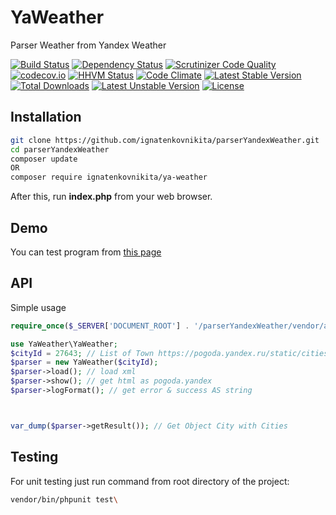 # YaWeather
Parser Weather from Yandex Weather

[![Build Status](https://travis-ci.org/ignatenkovnikita/parserYandexWeather.svg?branch=master)](https://travis-ci.org/ignatenkovnikita/parserYandexWeather)
[![Dependency Status](https://www.versioneye.com/user/projects/56729494107997003e0005ec/badge.svg?style=flat)](https://www.versioneye.com/user/projects/56729494107997003e0005ec)
[![Scrutinizer Code Quality](https://scrutinizer-ci.com/g/ignatenkovnikita/parserYandexWeather/badges/quality-score.png?b=master)](https://scrutinizer-ci.com/g/ignatenkovnikita/parserYandexWeather/?branch=master)
[![codecov.io](https://codecov.io/github/ignatenkovnikita/parserYandexWeather/coverage.svg?branch=master)](https://codecov.io/github/ignatenkovnikita/parserYandexWeather?branch=master)
[![HHVM Status](http://hhvm.h4cc.de/badge/ignatenkovnikita/ya-weather.svg)](http://hhvm.h4cc.de/package/ignatenkovnikita/ya-weather)
[![Code Climate](https://codeclimate.com/github/ignatenkovnikita/parserYandexWeather/badges/gpa.svg)](https://codeclimate.com/github/ignatenkovnikita/parserYandexWeather)
[![Latest Stable Version](https://poser.pugx.org/ignatenkovnikita/ya-weather/v/stable)](https://packagist.org/packages/ignatenkovnikita/ya-weather)
[![Total Downloads](https://poser.pugx.org/ignatenkovnikita/ya-weather/downloads)](https://packagist.org/packages/ignatenkovnikita/ya-weather)
[![Latest Unstable Version](https://poser.pugx.org/ignatenkovnikita/ya-weather/v/unstable)](https://packagist.org/packages/ignatenkovnikita/ya-weather)
[![License](https://poser.pugx.org/ignatenkovnikita/ya-weather/license)](https://packagist.org/packages/ignatenkovnikita/ya-weather)
## Installation
```sh
git clone https://github.com/ignatenkovnikita/parserYandexWeather.git
cd parserYandexWeather
composer update
OR
composer require ignatenkovnikita/ya-weather
```
After this, run **index.php** from your web browser.

## Demo
You can test program from [this page](http://dv.ignatenkovnikita.ru/parserYandexWeather/)

## API
Simple usage

```php
require_once($_SERVER['DOCUMENT_ROOT'] . '/parserYandexWeather/vendor/autoload.php');

use YaWeather\YaWeather;
$cityId = 27643; // List of Town https://pogoda.yandex.ru/static/cities.xml
$parser = new YaWeather($cityId);
$parser->load(); // load xml
$parser->show(); // get html as pogoda.yandex
$parser->logFormat(); // get error & success AS string



var_dump($parser->getResult()); // Get Object City with Cities

```

## Testing 
For unit testing just run command from root directory of the project:
```sh
vendor/bin/phpunit test\
```

